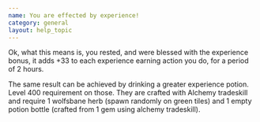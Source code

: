 ```yaml
---
name: You are effected by experience! 
category: general
layout: help_topic
---
```

Ok, what this means is, you rested, and were blessed with the experience bonus, it adds +33 to each experience earning action you do, for a period of 2 hours.

The same result can be achieved by drinking a greater experience potion. Level 400 requirement on those. They are crafted with Alchemy tradeskill and require 1 wolfsbane herb (spawn randomly on green tiles) and 1 empty potion bottle (crafted from 1 gem using alchemy tradeskill).